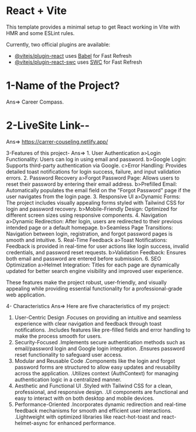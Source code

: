 # React + Vite

This template provides a minimal setup to get React working in Vite with HMR and some ESLint rules.

Currently, two official plugins are available:

- [@vitejs/plugin-react](https://github.com/vitejs/vite-plugin-react/blob/main/packages/plugin-react/README.md) uses [Babel](https://babeljs.io/) for Fast Refresh
- [@vitejs/plugin-react-swc](https://github.com/vitejs/vite-plugin-react-swc) uses [SWC](https://swc.rs/) for Fast Refresh

# 1-Name of the Project?
Ans=> Career Compass.

# 2-LiveSite Link--
Ans=> https://carrer-couseling.netlify.app/

3-Features of this project-
Ans=> 1. User Authentication
a>Login Functionality: Users can log in using email and password.
b>Google Login: Supports third-party authentication via Google.
c>Error Handling: Provides detailed toast notifications for login success, failure, and input validation errors.
2. Password Recovery
a>Forgot Password Page: Allows users to reset their password by entering their email address.
b>Prefilled Email: Automatically populates the email field on the "Forgot Password" page if the user navigates from the login page.
3. Responsive UI
a>Dynamic Forms: The project includes visually appealing forms styled with Tailwind CSS for login and password recovery.
b>Mobile-Friendly Design: Optimized for different screen sizes using responsive components.
4. Navigation
a>Dynamic Redirection: After login, users are redirected to their previous intended page or a default homepage.
b>Seamless Page Transitions: Navigation between login, registration, and forgot password pages is smooth and intuitive.
5. Real-Time Feedback
a>Toast Notifications: Feedback is provided in real-time for user actions like login success, invalid credentials, and password reset requests.
b>Validation Feedback: Ensures both email and password are entered before submission.
6. SEO Optimization
a>Helmet Integration: Titles for each page are dynamically updated for better search engine visibility and improved user experience.

These features make the project robust, user-friendly, and visually appealing while providing essential functionality for a professional-grade web application.

4- Characteristics 
Ans=> Here are five characteristics of my project:

1. User-Centric Design
.Focuses on providing an intuitive and seamless experience with clear navigation and feedback through toast notifications.
.Includes features like pre-filled fields and error handling to make the process smooth for users.
2. Security-Focused
.Implements secure authentication methods such as email/password login and Google login integration.
.Ensures password reset functionality to safeguard user access.
3. Modular and Reusable Code
.Components like the login and forgot password forms are structured to allow easy updates and reusability across the application.
.Utilizes context (AuthContext) for managing authentication logic in a centralized manner.
4. Aesthetic and Functional UI
.Styled with Tailwind CSS for a clean, professional, and responsive design.
.UI components are functional and easy to interact with on both desktop and mobile devices.
5. Performance-Oriented
.Incorporates dynamic redirection and real-time feedback mechanisms for smooth and efficient user interactions.
.Lightweight with optimized libraries like react-hot-toast and react-helmet-async for enhanced performance.





